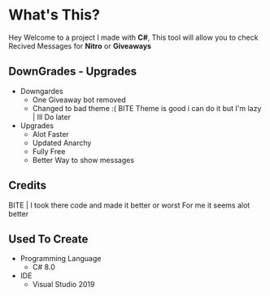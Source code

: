 # What's This?
Hey Welcome to a project I made with **C#**, This tool will allow you to check Recived Messages for **Nitro** or **Giveaways**
## DownGrades - Upgrades
- Downgardes
    - One Giveaway bot removed
    - Changed to bad theme :( BITE Theme is good i can do it but I'm lazy | Ill Do later
- Upgrades
    - Alot Faster
    - Updated Anarchy
    - Fully Free
    - Better Way to show messages
## Credits
BITE | I took there code and made it better or worst For me it seems alot better

## Used To Create
- Programming Language
   - C# 8.0
- IDE
   - Visual Studio 2019
   
